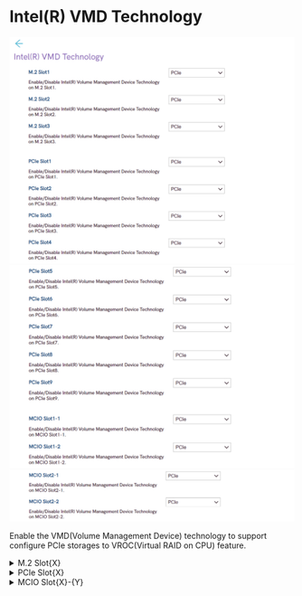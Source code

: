 # Intel(R) VMD Technology #
![](./img/ts_intelvmd_1.png)
![](./img/ts_intelvmd_2.png)
![](./img/ts_intelvmd_3.png)

Enable the VMD(Volume Management Device) technology to 
support configure PCIe storages to VROC(Virtual RAID on 
CPU) feature.

<!-- More options for users: (Display image here?)
would these be more dropdown subheaders? or do we make it another page
look at atadriversetup for ex on how they did it
EX: M.2 Slot 1, M.2 Slot 2, M.2 Slot3
	PCIe Slot1, etc -->

<details><summary>M.2 Slot{X}</summary>

Enable/Disable Intel(R) Volume Management Device Technology
on M.2 Slot1.

Options:

1. **PCIe** – Default.
2. VMD.

?> X represents the slot number, 1 to 3.

</details>

<details><summary>PCIe Slot{X} </summary>

Enable/Disable Intel(R) Volume Management Device Technology
on PCIe Slot1.

Options:

1. **PCIe** – Default.
2. VMD.

?> X represents the slot number, 1 to 9.
</details>

<details><summary>MCIO Slot{X}-{Y}</summary>

Enable/Disable Intel(R) Volume Management Device Technology
on MCIO Slot1-1.

Options:

1. **PCIe** – Default.
2. VMD.

?> X & Y represent the slot numbers, 1 and 2 (interchangeably).
</details>


